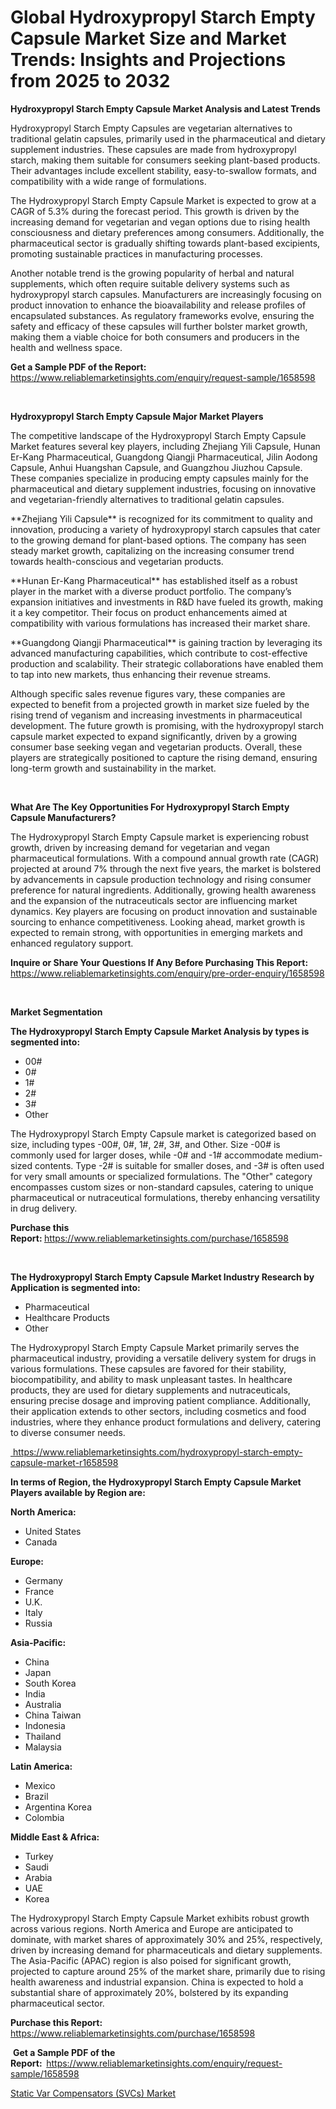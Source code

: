<p><h1>Global Hydroxypropyl Starch Empty Capsule Market Size and Market Trends: Insights and Projections from 2025 to 2032</h1></p><p><strong>Hydroxypropyl Starch Empty Capsule Market Analysis and Latest Trends</strong></p>
<p><p>Hydroxypropyl Starch Empty Capsules are vegetarian alternatives to traditional gelatin capsules, primarily used in the pharmaceutical and dietary supplement industries. These capsules are made from hydroxypropyl starch, making them suitable for consumers seeking plant-based products. Their advantages include excellent stability, easy-to-swallow formats, and compatibility with a wide range of formulations.</p><p>The Hydroxypropyl Starch Empty Capsule Market is expected to grow at a CAGR of 5.3% during the forecast period. This growth is driven by the increasing demand for vegetarian and vegan options due to rising health consciousness and dietary preferences among consumers. Additionally, the pharmaceutical sector is gradually shifting towards plant-based excipients, promoting sustainable practices in manufacturing processes.</p><p>Another notable trend is the growing popularity of herbal and natural supplements, which often require suitable delivery systems such as hydroxypropyl starch capsules. Manufacturers are increasingly focusing on product innovation to enhance the bioavailability and release profiles of encapsulated substances. As regulatory frameworks evolve, ensuring the safety and efficacy of these capsules will further bolster market growth, making them a viable choice for both consumers and producers in the health and wellness space.</p></p>
<p><strong>Get a Sample PDF of the Report:&nbsp;</strong> <a href="https://www.reliablemarketinsights.com/enquiry/request-sample/1658598?utm_campaign=2179&utm_medium=2&utm_source=Github&utm_content=ia&utm_term=23032025&utm_id=hydroxypropyl-starch-empty-capsule">https://www.reliablemarketinsights.com/enquiry/request-sample/1658598</a></p>
<p>&nbsp;</p>
<p><strong>Hydroxypropyl Starch Empty Capsule Major Market Players</strong></p>
<p><p>The competitive landscape of the Hydroxypropyl Starch Empty Capsule Market features several key players, including Zhejiang Yili Capsule, Hunan Er-Kang Pharmaceutical, Guangdong Qiangji Pharmaceutical, Jilin Aodong Capsule, Anhui Huangshan Capsule, and Guangzhou Jiuzhou Capsule. These companies specialize in producing empty capsules mainly for the pharmaceutical and dietary supplement industries, focusing on innovative and vegetarian-friendly alternatives to traditional gelatin capsules.</p><p>**Zhejiang Yili Capsule** is recognized for its commitment to quality and innovation, producing a variety of hydroxypropyl starch capsules that cater to the growing demand for plant-based options. The company has seen steady market growth, capitalizing on the increasing consumer trend towards health-conscious and vegetarian products.</p><p>**Hunan Er-Kang Pharmaceutical** has established itself as a robust player in the market with a diverse product portfolio. The company’s expansion initiatives and investments in R&D have fueled its growth, making it a key competitor. Their focus on product enhancements aimed at compatibility with various formulations has increased their market share.</p><p>**Guangdong Qiangji Pharmaceutical** is gaining traction by leveraging its advanced manufacturing capabilities, which contribute to cost-effective production and scalability. Their strategic collaborations have enabled them to tap into new markets, thus enhancing their revenue streams.</p><p>Although specific sales revenue figures vary, these companies are expected to benefit from a projected growth in market size fueled by the rising trend of veganism and increasing investments in pharmaceutical development. The future growth is promising, with the hydroxypropyl starch capsule market expected to expand significantly, driven by a growing consumer base seeking vegan and vegetarian products. Overall, these players are strategically positioned to capture the rising demand, ensuring long-term growth and sustainability in the market.</p></p>
<p>&nbsp;</p>
<p><strong>What Are The Key Opportunities For Hydroxypropyl Starch Empty Capsule Manufacturers?</strong></p>
<p><p>The Hydroxypropyl Starch Empty Capsule market is experiencing robust growth, driven by increasing demand for vegetarian and vegan pharmaceutical formulations. With a compound annual growth rate (CAGR) projected at around 7% through the next five years, the market is bolstered by advancements in capsule production technology and rising consumer preference for natural ingredients. Additionally, growing health awareness and the expansion of the nutraceuticals sector are influencing market dynamics. Key players are focusing on product innovation and sustainable sourcing to enhance competitiveness. Looking ahead, market growth is expected to remain strong, with opportunities in emerging markets and enhanced regulatory support.</p></p>
<p><strong>Inquire or Share Your Questions If Any Before Purchasing This Report:</strong> <a href="https://www.reliablemarketinsights.com/enquiry/pre-order-enquiry/1658598?utm_campaign=2179&utm_medium=2&utm_source=Github&utm_content=ia&utm_term=23032025&utm_id=hydroxypropyl-starch-empty-capsule">https://www.reliablemarketinsights.com/enquiry/pre-order-enquiry/1658598</a></p>
<p>&nbsp;</p>
<p><strong>Market Segmentation</strong></p>
<p><strong>The Hydroxypropyl Starch Empty Capsule Market Analysis by types is segmented into:</strong></p>
<p><ul><li>00#</li><li>0#</li><li>1#</li><li>2#</li><li>3#</li><li>Other</li></ul></p>
<p><p>The Hydroxypropyl Starch Empty Capsule market is categorized based on size, including types -00#, 0#, 1#, 2#, 3#, and Other. Size -00# is commonly used for larger doses, while -0# and -1# accommodate medium-sized contents. Type -2# is suitable for smaller doses, and -3# is often used for very small amounts or specialized formulations. The "Other" category encompasses custom sizes or non-standard capsules, catering to unique pharmaceutical or nutraceutical formulations, thereby enhancing versatility in drug delivery.</p></p>
<p><strong>Purchase this Report:&nbsp;</strong><a href="https://www.reliablemarketinsights.com/purchase/1658598?utm_campaign=2179&utm_medium=2&utm_source=Github&utm_content=ia&utm_term=23032025&utm_id=hydroxypropyl-starch-empty-capsule">https://www.reliablemarketinsights.com/purchase/1658598</a></p>
<p>&nbsp;</p>
<p><strong>The Hydroxypropyl Starch Empty Capsule Market Industry Research by Application is segmented into:</strong></p>
<p><ul><li>Pharmaceutical</li><li>Healthcare Products</li><li>Other</li></ul></p>
<p><p>The Hydroxypropyl Starch Empty Capsule Market primarily serves the pharmaceutical industry, providing a versatile delivery system for drugs in various formulations. These capsules are favored for their stability, biocompatibility, and ability to mask unpleasant tastes. In healthcare products, they are used for dietary supplements and nutraceuticals, ensuring precise dosage and improving patient compliance. Additionally, their application extends to other sectors, including cosmetics and food industries, where they enhance product formulations and delivery, catering to diverse consumer needs.</p></p>
<p><a href="https://www.reliablemarketinsights.com/hydroxypropyl-starch-empty-capsule-market-r1658598?utm_campaign=2179&utm_medium=2&utm_source=Github&utm_content=ia&utm_term=23032025&utm_id=hydroxypropyl-starch-empty-capsule">&nbsp;https://www.reliablemarketinsights.com/hydroxypropyl-starch-empty-capsule-market-r1658598</a></p>
<p><strong>In terms of Region, the Hydroxypropyl Starch Empty Capsule Market Players available by Region are:</strong></p>
<p>
    <p> <strong> North America: </strong>
        <ul>
            <li>United States</li>
            <li>Canada</li>
        </ul>
        </p> 
    <p> <strong> Europe: </strong>
        <ul>
            <li>Germany</li>
            <li>France</li>
            <li>U.K.</li>
            <li>Italy</li>
            <li>Russia</li>
        </ul>
        </p> 
    <p> <strong> Asia-Pacific: </strong>
        <ul>
            <li>China</li>
            <li>Japan</li>
            <li>South Korea</li>
            <li>India</li>
            <li>Australia</li>
            <li>China Taiwan</li>
            <li>Indonesia</li>
            <li>Thailand</li>
            <li>Malaysia</li>
        </ul>
        </p> 
    <p> <strong> Latin America: </strong>
        <ul>
            <li>Mexico</li>
            <li>Brazil</li>
            <li>Argentina Korea</li>
            <li>Colombia</li>
        </ul>
        </p> 
    <p> <strong> Middle East & Africa: </strong>
        <ul>
            <li>Turkey</li>
            <li>Saudi</li>
            <li>Arabia</li>
            <li>UAE</li>
            <li>Korea</li>
        </ul>
    </p>
    </p>
<p><p>The Hydroxypropyl Starch Empty Capsule Market exhibits robust growth across various regions. North America and Europe are anticipated to dominate, with market shares of approximately 30% and 25%, respectively, driven by increasing demand for pharmaceuticals and dietary supplements. The Asia-Pacific (APAC) region is also poised for significant growth, projected to capture around 25% of the market share, primarily due to rising health awareness and industrial expansion. China is expected to hold a substantial share of approximately 20%, bolstered by its expanding pharmaceutical sector.</p></p>
<p><strong>Purchase this Report: </strong><a href="https://www.reliablemarketinsights.com/purchase/1658598?utm_campaign=2179&utm_medium=2&utm_source=Github&utm_content=ia&utm_term=23032025&utm_id=hydroxypropyl-starch-empty-capsule">https://www.reliablemarketinsights.com/purchase/1658598</a></p>
<p>&nbsp;<strong>Get a Sample PDF of the Report:&nbsp;&nbsp;</strong><a href="https://www.reliablemarketinsights.com/enquiry/request-sample/1658598?utm_campaign=2179&utm_medium=2&utm_source=Github&utm_content=ia&utm_term=23032025&utm_id=hydroxypropyl-starch-empty-capsule">https://www.reliablemarketinsights.com/enquiry/request-sample/1658598</a></p>
<p><strong></strong></p>
<p><p><a href="https://github.com/gerdabatiskzv9/Market-Research-Report-List-1/blob/main/static-var-compensators-svcs-market.md?utm_campaign=2179&utm_medium=2&utm_source=Github&utm_content=ia&utm_term=23032025&utm_id=hydroxypropyl-starch-empty-capsule">Static Var Compensators (SVCs) Market</a></p></p>